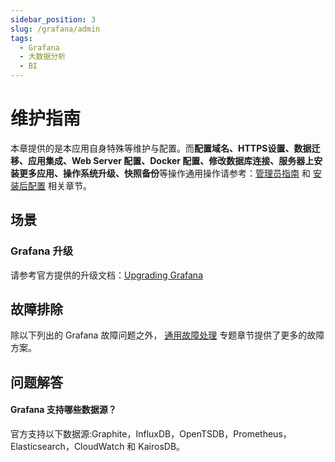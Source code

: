 ```yaml
---
sidebar_position: 3
slug: /grafana/admin
tags:
  - Grafana
  - 大数据分析
  - BI
---
```


# 维护指南

本章提供的是本应用自身特殊等维护与配置。而**配置域名、HTTPS设置、数据迁移、应用集成、Web Server 配置、Docker 配置、修改数据库连接、服务器上安装更多应用、操作系统升级、快照备份**等操作通用操作请参考：[管理员指南](../administrator) 和 [安装后配置](../install/setup/) 相关章节。

## 场景

### Grafana 升级

请参考官方提供的升级文档：[Upgrading Grafana](https://grafana.com/docs/installation/upgrading/)

## 故障排除

除以下列出的 Grafana 故障问题之外， [通用故障处理](../troubleshooting) 专题章节提供了更多的故障方案。

## 问题解答

#### Grafana 支持哪些数据源？

官方支持以下数据源:Graphite，InfluxDB，OpenTSDB，Prometheus，Elasticsearch，CloudWatch 和 KairosDB。